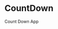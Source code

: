 # CountDown
 Count Down App
     
         
                                              
                                                
                                            
                                   
                   
           
  
 
  
 
